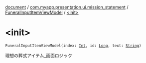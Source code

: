 [document](../../index.md) / [com.myapp.presentation.ui.mission_statement](../index.md) / [FuneralInputItemViewModel](index.md) / [&lt;init&gt;](./-init-.md)

# &lt;init&gt;

`FuneralInputItemViewModel(index: `[`Int`](https://kotlinlang.org/api/latest/jvm/stdlib/kotlin/-int/index.html)`, id: `[`Long`](https://kotlinlang.org/api/latest/jvm/stdlib/kotlin/-long/index.html)`, text: `[`String`](https://kotlinlang.org/api/latest/jvm/stdlib/kotlin/-string/index.html)`)`

理想の葬式アイテム_画面ロジック

